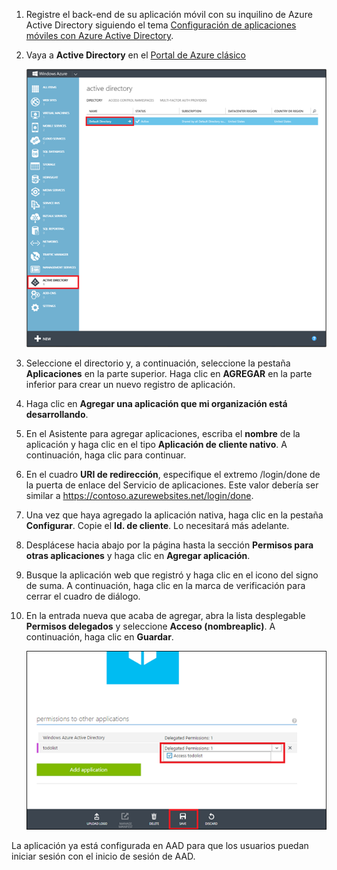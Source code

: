 1. Registre el back-end de su aplicación móvil con su inquilino de Azure Active Directory siguiendo el tema [Configuración de aplicaciones móviles con Azure Active Directory].
2. Vaya a **Active Directory** en el [Portal de Azure clásico]
   
   ![](./media/app-service-mobile-adal-register-app/app-service-navigate-aad.png)
3. Seleccione el directorio y, a continuación, seleccione la pestaña **Aplicaciones** en la parte superior. Haga clic en **AGREGAR** en la parte inferior para crear un nuevo registro de aplicación. 
4. Haga clic en **Agregar una aplicación que mi organización está desarrollando**.
5. En el Asistente para agregar aplicaciones, escriba el **nombre** de la aplicación y haga clic en el tipo **Aplicación de cliente nativo**. A continuación, haga clic para continuar.
6. En el cuadro **URI de redirección**, especifique el extremo /login/done de la puerta de enlace del Servicio de aplicaciones. Este valor debería ser similar a https://contoso.azurewebsites.net/login/done.
7. Una vez que haya agregado la aplicación nativa, haga clic en la pestaña **Configurar**. Copie el **Id. de cliente**. Lo necesitará más adelante.
8. Desplácese hacia abajo por la página hasta la sección **Permisos para otras aplicaciones** y haga clic en **Agregar aplicación**.
9. Busque la aplicación web que registró y haga clic en el icono del signo de suma. A continuación, haga clic en la marca de verificación para cerrar el cuadro de diálogo.
10. En la entrada nueva que acaba de agregar, abra la lista desplegable **Permisos delegados** y seleccione **Acceso (nombreaplic)**. A continuación, haga clic en **Guardar**.
    
    ![](./media/app-service-mobile-adal-register-app/aad-native-client-add-permissions.png)

La aplicación ya está configurada en AAD para que los usuarios puedan iniciar sesión con el inicio de sesión de AAD.

[Portal de Azure clásico]: https://manage.windowsazure.com/
[Configuración de aplicaciones móviles con Azure Active Directory]: ../articles/app-service-how-to-configure-active-directory-authentication.md

<!---HONumber=AcomDC_1203_2015-->